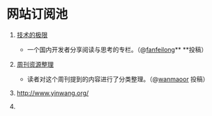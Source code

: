 # 网站订阅池

1. [技术的极限](https://www.cnblogs.com/math/p/tech-limit-06.html)
   * 一个国内开发者分享阅读与思考的专栏。（@[fanfeilong](https://github.com/ruanyf/weekly/issues/215)** **投稿）

2. [周刊资源整理](https://wanmaoor.github.io/ryfWeekly/)
   * 读者对这个周刊提到的内容进行了分类整理。（@[wanmaoor](https://github.com/ruanyf/weekly/issues/269) 投稿）

3. http://www.yinwang.org/

4. 